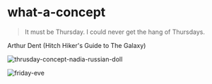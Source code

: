 # what-a-concept
> It must be Thursday. I could never get the hang of Thursdays.


Arthur Dent (Hitch Hiker's Guide to The Galaxy)

![thrusday-concept-nadia-russian-doll](https://github.com/user-attachments/assets/6d314ca4-a137-49d3-a7c3-38861f6da8d0)

![friday-eve](https://github.com/user-attachments/assets/6722ff87-e23d-44cb-b132-6c18913114d9)

